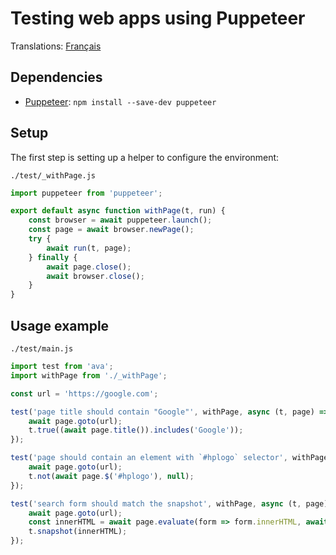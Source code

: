 # Testing web apps using Puppeteer

Translations: [Français](https://github.com/avajs/ava-docs/blob/master/fr_FR/docs/recipes/puppeteer.md)

## Dependencies

- [Puppeteer](https://github.com/GoogleChrome/puppeteer): `npm install --save-dev puppeteer`

## Setup

The first step is setting up a helper to configure the environment:

`./test/_withPage.js`

```js
import puppeteer from 'puppeteer';

export default async function withPage(t, run) {
	const browser = await puppeteer.launch();
	const page = await browser.newPage();
	try {
		await run(t, page);
	} finally {
		await page.close();
		await browser.close();
	}
}
```

## Usage example

`./test/main.js`

```js
import test from 'ava';
import withPage from './_withPage';

const url = 'https://google.com';

test('page title should contain "Google"', withPage, async (t, page) => {
	await page.goto(url);
	t.true((await page.title()).includes('Google'));
});

test('page should contain an element with `#hplogo` selector', withPage, async (t, page) => {
	await page.goto(url);
	t.not(await page.$('#hplogo'), null);
});

test('search form should match the snapshot', withPage, async (t, page) => {
	await page.goto(url);
	const innerHTML = await page.evaluate(form => form.innerHTML, await page.$('#searchform'));
	t.snapshot(innerHTML);
});
```
